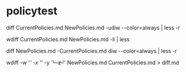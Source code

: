 # policytest


diff CurrentPolicies.md NewPolicies.md -udiw --color=always | less -r

wdiff CurrentPolicies.md NewPolicies.md -li | less

diff NewPolicies.md -CurrentPolicies.md diw --color=always | less -r

wdiff  -w '<em>' -x '</em>' -y '<strike>' -z '</strike>' NewPolicies.md CurrentPolicies.md > diff.md
